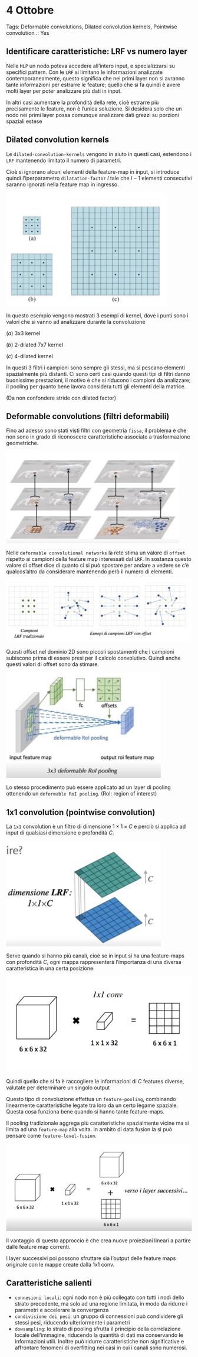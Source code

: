 # 4 Ottobre

Tags: Deformable convolutions, Dilated convolution kernels, Pointwise convolution
.: Yes

## Identificare caratteristiche: LRF vs numero layer

Nelle `MLP` un nodo poteva accedere all’intero input, e specializzarsi su specifici pattern. Con le `LRF` si limitano le informazioni analizzate contemporaneamente, questo significa che nei primi layer non si avranno tante informazioni per estrarre le feature; quello che si fa quindi è avere molti layer per poter analizzare più dati in input.

In altri casi aumentare la profondità della rete, cioè estrarre più precisamente le feature, non è l’unica soluzione. Si desidera solo che un nodo nei primi layer possa comunque analizzare dati grezzi su porzioni spaziali estese

## Dilated convolution kernels

Le `dilated-convolution-kernels` vengono in aiuto in questi casi, estendono i `LRF` mantenendo limitato il numero di parametri.

Cioè si ignorano alcuni elementi della feature-map in input, si introduce quindi l’iperparametro `dilatation-factor` $l$ tale che $l-1$ elementi consecutivi saranno ignorati nella feature map in ingresso.

![Screenshot from 2024-10-06 18-52-44.png](Screenshot_from_2024-10-06_18-52-44.png)

In questo esempio vengono mostrati 3 esempi di kernel, dove i punti sono i valori che si vanno ad analizzare durante la convoluzione

$(a)$ 3x3 kernel

$(b)$ 2-dilated 7x7 kernel

$(c)$ 4-dilated kernel

In questi 3 filtri i campioni sono sempre gli stessi, ma si pescano elementi spazialmente più distanti. Ci sono certi casi quando questi tipi di filtri danno buonissime prestazioni, il motivo è che si riducono i campioni da analizzare; il pooling per quanto bene lavora considera tutti gli elementi della matrice.

(Da non confondere stride con dilated factor)

## Deformable convolutions (filtri deformabili)

Fino ad adesso sono stati visti filtri con geometria `fissa`, il problema è che non sono in grado di riconoscere caratteristiche associate a trasformazione geometriche.

![Screenshot from 2024-10-06 20-24-18.png](Screenshot_from_2024-10-06_20-24-18.png)

Nelle `deformable convolutional networks` la rete stima un valore di `offset` rispetto ai campioni della feature map interessati dal `LRF`. In sostanza questo valore di offset dice di quanto ci si può spostare per andare a vedere se c’è qualcos’altro da considerare mantenendo però il numero di elementi.

![Screenshot from 2024-10-06 20-50-14.png](Screenshot_from_2024-10-06_20-50-14.png)

Questi offset nel dominio 2D sono piccoli spostamenti che i campioni subiscono prima di essere presi per il calcolo convolutivo. Quindi anche questi valori di offset sono da stimare.

![Screenshot from 2024-10-06 20-53-58.png](Screenshot_from_2024-10-06_20-53-58.png)

Lo stesso procedimento può essere applicato ad un layer di pooling ottenendo un `deformable RoI pooling`. (RoI: region of interest)

## 1x1 convolution (pointwise convolution)

La `1x1` convolution è un filtro di dimensione $1\times 1\times C$ e perciò si applica ad input di qualsiasi dimensione e profondità $C$.

![Screenshot from 2024-10-06 21-41-03.png](Screenshot_from_2024-10-06_21-41-03.png)

Serve quando si hanno più canali, cioè se in input si ha una feature-maps con profondità $C$, ogni mappa rappresenterà l’importanza di una diversa caratteristica in una certa posizione.

![Screenshot from 2024-10-06 21-44-11.png](Screenshot_from_2024-10-06_21-44-11.png)

Quindi quello che si fa è raccogliere le informazioni di $C$ features diverse, valutate per determinare un singolo output

Questo tipo di convoluzione effettua un `feature-pooling`, combinando linearmente caratteristiche legate tra loro da un certo legame spaziale. Questa cosa funziona bene quando si hanno tante feature-maps.

Il pooling tradizionale aggrega più caratteristiche spazialmente vicine ma si limita ad una `feature-map` alla volta. In ambito di data fusion la si può pensare come `feature-level-fusion`.

![Screenshot from 2024-10-06 21-51-18.png](Screenshot_from_2024-10-06_21-51-18.png)

Il vantaggio di questo approccio è che crea nuove proiezioni lineari a partire dalle feature map correnti.

I layer successivi poi possono sfruttare sia l’output delle feature maps originale con le mappe create dalla 1x1 conv.

## Caratteristiche salienti

- `connesioni locali`: ogni nodo non è più collegato con tutti i nodi dello strato precedente, ma solo ad una regione limitata, in modo da ridurre i parametri e accelerare la convergenza
- `condivisione dei pesi`: un gruppo di connessioni può condividere gli stessi pesi, riducendo ulteriormente i parametri
- `dowsampling`: lo strato di pooling sfrutta il principio della correlazione locale dell’immagine, riducendo la quantità di dati ma conservando le informazioni utili. Inoltre può ridurre caratteristiche non significative e affrontare fenomeni di overfitting nei casi in cui i canali sono numerosi.